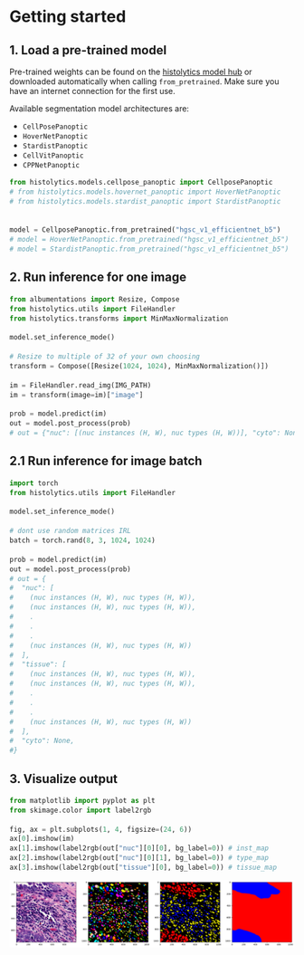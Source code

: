 # Getting started

## 1. Load a pre-trained model

Pre-trained weights can be found on the [histolytics model hub](https://huggingface.co/histolytics-hub) or downloaded automatically when calling `from_pretrained`. Make sure you have an internet connection for the first use.

Available segmentation model architectures are:

- `CellPosePanoptic`
- `HoverNetPanoptic`
- `StardistPanoptic`
- `CellVitPanoptic`
- `CPPNetPanoptic`


```python
from histolytics.models.cellpose_panoptic import CellposePanoptic
# from histolytics.models.hovernet_panoptic import HoverNetPanoptic
# from histolytics.models.stardist_panoptic import StardistPanoptic


model = CellposePanoptic.from_pretrained("hgsc_v1_efficientnet_b5")
# model = HoverNetPanoptic.from_pretrained("hgsc_v1_efficientnet_b5")
# model = StardistPanoptic.from_pretrained("hgsc_v1_efficientnet_b5")
```

## 2. Run inference for one image
```python
from albumentations import Resize, Compose
from histolytics.utils import FileHandler
from histolytics.transforms import MinMaxNormalization

model.set_inference_mode()

# Resize to multiple of 32 of your own choosing
transform = Compose([Resize(1024, 1024), MinMaxNormalization()])

im = FileHandler.read_img(IMG_PATH)
im = transform(image=im)["image"]

prob = model.predict(im)
out = model.post_process(prob)
# out = {"nuc": [(nuc instances (H, W), nuc types (H, W))], "cyto": None, "tissue": None}
```

## 2.1 Run inference for image batch
```python
import torch
from histolytics.utils import FileHandler

model.set_inference_mode()

# dont use random matrices IRL
batch = torch.rand(8, 3, 1024, 1024)

prob = model.predict(im)
out = model.post_process(prob)
# out = {
#  "nuc": [
#    (nuc instances (H, W), nuc types (H, W)),
#    (nuc instances (H, W), nuc types (H, W)),
#    .
#    .
#    .
#    (nuc instances (H, W), nuc types (H, W))
#  ],
#  "tissue": [
#    (nuc instances (H, W), nuc types (H, W)),
#    (nuc instances (H, W), nuc types (H, W)),
#    .
#    .
#    .
#    (nuc instances (H, W), nuc types (H, W))
#  ],
#  "cyto": None,
#}
```

## 3. Visualize output
```python
from matplotlib import pyplot as plt
from skimage.color import label2rgb

fig, ax = plt.subplots(1, 4, figsize=(24, 6))
ax[0].imshow(im)
ax[1].imshow(label2rgb(out["nuc"][0][0], bg_label=0)) # inst_map
ax[2].imshow(label2rgb(out["nuc"][0][1], bg_label=0)) # type_map
ax[3].imshow(label2rgb(out["tissue"][0], bg_label=0)) # tissue_map
```
![out](../../img/out_pan.png)
